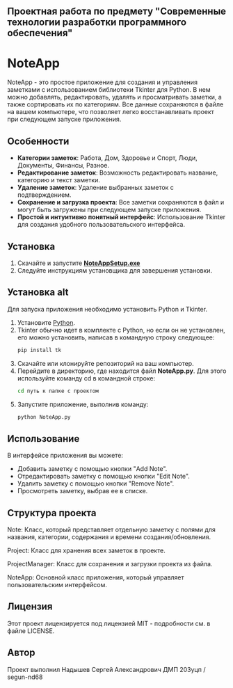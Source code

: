 ## Проектная работа по предмету "Современные технологии разработки программного обеспечения" 
# NoteApp

NoteApp - это простое приложение для создания и управления заметками с использованием библиотеки Tkinter для Python. В нем можно добавлять, редактировать, удалять и просматривать заметки, а также сортировать их по категориям. Все данные сохраняются в файле на вашем компьютере, что позволяет легко восстанавливать проект при следующем запуске приложения.

## Особенности

- **Категории заметок**: Работа, Дом, Здоровье и Спорт, Люди, Документы, Финансы, Разное.
- **Редактирование заметок**: Возможность редактировать название, категорию и текст заметки.
- **Удаление заметок**: Удаление выбранных заметок с подтверждением.
- **Сохранение и загрузка проекта**: Все заметки сохраняются в файл и могут быть загружены при следующем запуске приложения.
- **Простой и интуитивно понятный интерфейс**: Использование Tkinter для создания удобного пользовательского интерфейса.

## Установка
1. Скачайте и запустите [**NoteAppSetup.exe**](https://github.com/.segun-nd68/-THISISMINE1/releases/download/v1.0.0/NoteAppSetup.exe)
2. Следуйте инструкциям установщика для завершения установки.

## Установка alt

Для запуска приложения необходимо установить Python и Tkinter. 

1. Установите [Python](https://www.python.org/downloads/).
2. Tkinter обычно идет в комплекте с Python, но если он не установлен, его можно установить, написав в командную строку следующее:
   ```bash
   pip install tk

1. Скачайте или клонируйте репозиторий на ваш компьютер.
2. Перейдите в директорию, где находится файл **NoteApp.py**. Для этого используйте команду cd в командной строке:
   ```bash
   cd путь к папке с проектом

3. Запустите приложение, выполнив команду:
   ```bash
   python NoteApp.py
   
## Использование

В интерфейсе приложения вы можете:

 - Добавить заметку с помощью кнопки "Add Note".
 - Отредактировать заметку с помощью кнопки "Edit Note".
 - Удалить заметку с помощью кнопки "Remove Note".
 - Просмотреть заметку, выбрав ее в списке.

## Структура проекта

Note: Класс, который представляет отдельную заметку с полями для названия, категории, содержания и времени создания/обновления.

Project: Класс для хранения всех заметок в проекте.

ProjectManager: Класс для сохранения и загрузки проекта из файла.

NoteApp: Основной класс приложения, который управляет пользовательским интерфейсом.

## Лицензия
Этот проект лицензируется под лицензией MIT - подробности см. в файле LICENSE.

## Автор
Проект выполнил Надышев Сергей Александрович ДМП 203уцп / segun-nd68

